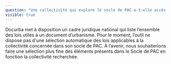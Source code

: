```yaml
---
question: "Une collectivité qui explore le socle de PAC a-t-elle accès à toutes les lois, même celles qui ne la concerne pas ?" 
visible: true
---
```


Docurba met à disposition un cadre juridique national qui liste l’ensemble des lois utiles à un document d’urbanisme. Pour le moment, l’outil ne dispose pas d'une sélection automatique des lois applicables à la collectivité concernée dans son socle de PAC.
À l’avenir, nous souhaiterions faire une sélection plus fine des éléments présents dans le Socle de PAC en fonction la collectivité recherchée. 
